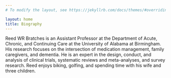 ```yaml
---
# To modify the layout, see https://jekyllrb.com/docs/themes/#overriding-theme-defaults

layout: home
title: Biography
---
```


Reed WR Bratches is an Assistant Professor at the Department of Acute, Chronic, and
Continuing Care at the University of Alabama at Birmingham. His research focuses on
the intersection of medication management, family caregivers, and dementia. He is an
expert in the design, conduct, and analysis of clinical trials, systematic reviews and
meta-analyses, and survey research. Reed enjoys biking, golfing, and spending time
with his wife and three children.